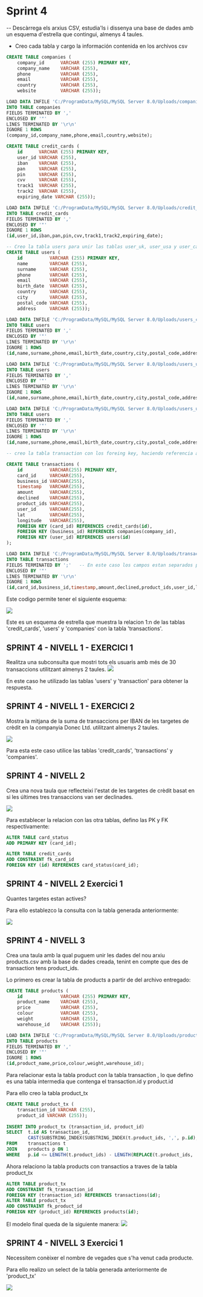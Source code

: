 # Sprint 4

-- Descàrrega els arxius CSV, estudia'ls i dissenya una base de dades amb un esquema d'estrella que contingui, almenys 4 taules.

- Creo cada tabla y cargo la información contenida en los archivos csv
```sql
CREATE TABLE companies (
	company_id 		VARCHAR (255) PRIMARY KEY,
    company_name 	VARCHAR (255),
    phone 			VARCHAR (255),
    email			VARCHAR (255),
    country 		VARCHAR (255),
    website 		VARCHAR (255));

LOAD DATA INFILE 'C:/ProgramData/MySQL/MySQL Server 8.0/Uploads/companies.csv'
INTO TABLE companies
FIELDS TERMINATED BY ',' 
ENCLOSED BY '"'
LINES TERMINATED BY '\r\n'
IGNORE 1 ROWS
(company_id,company_name,phone,email,country,website);

CREATE TABLE credit_cards (
	id 		VARCHAR (255) PRIMARY KEY,
    user_id VARCHAR (255),
    iban 	VARCHAR (255),
    pan 	VARCHAR (255),
    pin 	VARCHAR (255),
    cvv 	VARCHAR (255),
    track1 	VARCHAR (255),
    track2 	VARCHAR (255),
    expiring_date VARCHAR (255));

LOAD DATA INFILE 'C:/ProgramData/MySQL/MySQL Server 8.0/Uploads/credit_cards.csv'
INTO TABLE credit_cards
FIELDS TERMINATED BY ',' 
ENCLOSED BY '"'
IGNORE 1 ROWS
(id,user_id,iban,pan,pin,cvv,track1,track2,expiring_date);

-- Creo la tabla users para unir las tablas user_uk, user_usa y user_ca
CREATE TABLE users (
	id 			VARCHAR (255) PRIMARY KEY,
    name 		VARCHAR (255),
    surname 	VARCHAR (255),
    phone 		VARCHAR (255),
    email 		VARCHAR (255),
    birth_date 	VARCHAR (255),
    country 	VARCHAR (255),
    city 		VARCHAR (255),
    postal_code VARCHAR (255),
    address 	VARCHAR (255));

LOAD DATA INFILE 'C:/ProgramData/MySQL/MySQL Server 8.0/Uploads/users_ca.csv'
INTO TABLE users
FIELDS TERMINATED BY ',' 
ENCLOSED BY '"'
LINES TERMINATED BY '\r\n'
IGNORE 1 ROWS
(id,name,surname,phone,email,birth_date,country,city,postal_code,address);

LOAD DATA INFILE 'C:/ProgramData/MySQL/MySQL Server 8.0/Uploads/users_uk.csv'
INTO TABLE users
FIELDS TERMINATED BY ',' 
ENCLOSED BY '"'
LINES TERMINATED BY '\r\n'
IGNORE 1 ROWS
(id,name,surname,phone,email,birth_date,country,city,postal_code,address);

LOAD DATA INFILE 'C:/ProgramData/MySQL/MySQL Server 8.0/Uploads/users_usa.csv'
INTO TABLE users
FIELDS TERMINATED BY ',' 
ENCLOSED BY '"'
LINES TERMINATED BY '\r\n'
IGNORE 1 ROWS
(id,name,surname,phone,email,birth_date,country,city,postal_code,address);

-- creo la tabla transaction con los foreing key, haciendo referencia a las relaciones con las otras tablas:

CREATE TABLE transactions (
    id 			VARCHAR(255) PRIMARY KEY,
    card_id 	VARCHAR(255),
    business_id VARCHAR(255),
    timestamp 	VARCHAR(255),
    amount 		VARCHAR(255),
    declined 	VARCHAR(255),
    product_ids VARCHAR(255),
    user_id 	VARCHAR(255),
    lat 		VARCHAR(255),
    longitude 	VARCHAR(255),
    FOREIGN KEY (card_id) REFERENCES credit_cards(id),
    FOREIGN KEY (business_id) REFERENCES companies(company_id),
    FOREIGN KEY (user_id) REFERENCES users(id)
);

LOAD DATA INFILE 'C:/ProgramData/MySQL/MySQL Server 8.0/Uploads/transactions.csv'
INTO TABLE transactions
FIELDS TERMINATED BY ';'   -- En este caso los campos estan separados por ";" y no por ","
ENCLOSED BY '"'
LINES TERMINATED BY '\r\n'
IGNORE 1 ROWS
(id,card_id,business_id,timestamp,amount,declined,product_ids,user_id,lat,longitude);
```

Este codigo permite tener el siguiente esquema:  

![](file_csv/S4E0.png)

Este es un esquema de estrella que muestra la relacion 1:n de las tablas 'credit_cards', 'users' y 'companies' con la tabla 'transactions'.

## SPRINT 4 - NIVELL 1 - EXERCICI 1

Realitza una subconsulta que mostri tots els usuaris amb més de 30 transaccions utilitzant almenys 2 taules.
![](file_csv/S4N1E1.png)

En este caso he utilizado las tablas 'users' y 'transaction' para obtener la respuesta.

## SPRINT 4 - NIVELL 1 - EXERCICI 2

Mostra la mitjana de la suma de transaccions per IBAN de les targetes de crèdit en la companyia Donec Ltd. utilitzant almenys 2 taules.

![](file_csv/S4N1E2.png)

Para esta este caso utilice las tablas 'credit_cards', 'transactions' y 'companies'.

## SPRINT 4 - NIVELL 2 

Crea una nova taula que reflecteixi l'estat de les targetes de crèdit basat en si les últimes tres transaccions van ser declinades.

![](file_csv/S4N2.png)


Para establecer la relacion con las otra tablas, defino las PK y FK respectivamente:

```sql
ALTER TABLE card_status
ADD PRIMARY KEY (card_id);

ALTER TABLE credit_cards
ADD CONSTRAINT fk_card_id
FOREIGN KEY (id) REFERENCES card_status(card_id);
```

## SPRINT 4 - NIVELL 2   Exercici 1

Quantes targetes estan actives?

Para ello establezco la consulta con la tabla generada anteriormente:

![](file_csv/S4N2E1.png)



## SPRINT 4 - NIVELL 3

Crea una taula amb la qual puguem unir les dades del nou arxiu products.csv amb la base de dades creada, tenint en compte que des de transaction tens product_ids.

Lo primero es crear la tabla de products a partir de del archivo entregado:

```sql
CREATE TABLE products (
	id 				VARCHAR (255) PRIMARY KEY,
    product_name 	VARCHAR (255),
    price			VARCHAR (255),
    colour			VARCHAR (255),
    weight	 		VARCHAR (255),
	warehouse_id	VARCHAR (255));

LOAD DATA INFILE 'C:/ProgramData/MySQL/MySQL Server 8.0/Uploads/products.csv'
INTO TABLE products
FIELDS TERMINATED BY ',' 
ENCLOSED BY '"'
IGNORE 1 ROWS
(id,product_name,price,colour,weight,warehouse_id);
```

Para relacionar esta la tabla product con la tabla transaction , lo que defino es una tabla intermedia que contenga el transaction.id y product.id

Para ello creo la tabla product_tx

```sql
CREATE TABLE product_tx (
	transaction_id VARCHAR (255), 
    product_id VARCHAR (255));
    
INSERT INTO product_tx (transaction_id, product_id)
SELECT 	t.id AS transaction_id,
		CAST(SUBSTRING_INDEX(SUBSTRING_INDEX(t.product_ids, ',', p.id), ',', -1) AS UNSIGNED) AS product_id
FROM  	transactions t
JOIN  	products p ON 1
WHERE 	p.id <= LENGTH(t.product_ids) - LENGTH(REPLACE(t.product_ids, ',', '')) + 1;
```

Ahora relaciono la tabla products con transactios a traves de la tabla product_tx

```sql
ALTER TABLE product_tx
ADD CONSTRAINT fk_transaction_id
FOREIGN KEY (transaction_id) REFERENCES transactions(id);
ALTER TABLE product_tx
ADD CONSTRAINT fk_product_id
FOREIGN KEY (product_id) REFERENCES products(id);
```

El modelo final queda de la siguiente manera:
![](file_csv/S4Esquemafinal.png)

## SPRINT 4 - NIVELL 3 Exercici 1

Necessitem conèixer el nombre de vegades que s'ha venut cada producte.

Para ello realizo un select de la tabla generada anteriormente de 'product_tx'

![](file_csv/S4N3E1.png)
